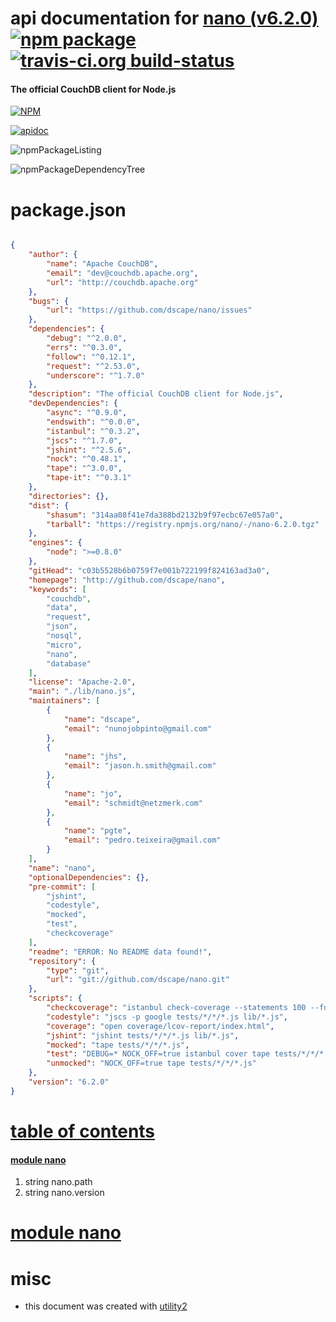 # api documentation for  [nano (v6.2.0)](http://github.com/dscape/nano)  [![npm package](https://img.shields.io/npm/v/npmdoc-nano.svg?style=flat-square)](https://www.npmjs.org/package/npmdoc-nano) [![travis-ci.org build-status](https://api.travis-ci.org/npmdoc/node-npmdoc-nano.svg)](https://travis-ci.org/npmdoc/node-npmdoc-nano)
#### The official CouchDB client for Node.js

[![NPM](https://nodei.co/npm/nano.png?downloads=true)](https://www.npmjs.com/package/nano)

[![apidoc](https://npmdoc.github.io/node-npmdoc-nano/build/screenCapture.buildNpmdoc.browser._2Fhome_2Ftravis_2Fbuild_2Fnpmdoc_2Fnode-npmdoc-nano_2Ftmp_2Fbuild_2Fapidoc.html.png)](https://npmdoc.github.io/node-npmdoc-nano/build/apidoc.html)

![npmPackageListing](https://npmdoc.github.io/node-npmdoc-nano/build/screenCapture.npmPackageListing.svg)

![npmPackageDependencyTree](https://npmdoc.github.io/node-npmdoc-nano/build/screenCapture.npmPackageDependencyTree.svg)



# package.json

```json

{
    "author": {
        "name": "Apache CouchDB",
        "email": "dev@couchdb.apache.org",
        "url": "http://couchdb.apache.org"
    },
    "bugs": {
        "url": "https://github.com/dscape/nano/issues"
    },
    "dependencies": {
        "debug": "^2.0.0",
        "errs": "^0.3.0",
        "follow": "^0.12.1",
        "request": "^2.53.0",
        "underscore": "^1.7.0"
    },
    "description": "The official CouchDB client for Node.js",
    "devDependencies": {
        "async": "^0.9.0",
        "endswith": "^0.0.0",
        "istanbul": "^0.3.2",
        "jscs": "^1.7.0",
        "jshint": "^2.5.6",
        "nock": "^0.48.1",
        "tape": "^3.0.0",
        "tape-it": "^0.3.1"
    },
    "directories": {},
    "dist": {
        "shasum": "314aa08f41e7da388bd2132b9f97ecbc67e057a0",
        "tarball": "https://registry.npmjs.org/nano/-/nano-6.2.0.tgz"
    },
    "engines": {
        "node": ">=0.8.0"
    },
    "gitHead": "c03b5528b6b0759f7e001b722199f824163ad3a0",
    "homepage": "http://github.com/dscape/nano",
    "keywords": [
        "couchdb",
        "data",
        "request",
        "json",
        "nosql",
        "micro",
        "nano",
        "database"
    ],
    "license": "Apache-2.0",
    "main": "./lib/nano.js",
    "maintainers": [
        {
            "name": "dscape",
            "email": "nunojobpinto@gmail.com"
        },
        {
            "name": "jhs",
            "email": "jason.h.smith@gmail.com"
        },
        {
            "name": "jo",
            "email": "schmidt@netzmerk.com"
        },
        {
            "name": "pgte",
            "email": "pedro.teixeira@gmail.com"
        }
    ],
    "name": "nano",
    "optionalDependencies": {},
    "pre-commit": [
        "jshint",
        "codestyle",
        "mocked",
        "test",
        "checkcoverage"
    ],
    "readme": "ERROR: No README data found!",
    "repository": {
        "type": "git",
        "url": "git://github.com/dscape/nano.git"
    },
    "scripts": {
        "checkcoverage": "istanbul check-coverage --statements 100 --functions 100 --lines 100 --branches 100",
        "codestyle": "jscs -p google tests/*/*/*.js lib/*.js",
        "coverage": "open coverage/lcov-report/index.html",
        "jshint": "jshint tests/*/*/*.js lib/*.js",
        "mocked": "tape tests/*/*/*.js",
        "test": "DEBUG=* NOCK_OFF=true istanbul cover tape tests/*/*/*.js",
        "unmocked": "NOCK_OFF=true tape tests/*/*/*.js"
    },
    "version": "6.2.0"
}
```



# <a name="apidoc.tableOfContents"></a>[table of contents](#apidoc.tableOfContents)

#### [module nano](#apidoc.module.nano)
1.  string <span class="apidocSignatureSpan">nano.</span>path
1.  string <span class="apidocSignatureSpan">nano.</span>version



# <a name="apidoc.module.nano"></a>[module nano](#apidoc.module.nano)



# misc
- this document was created with [utility2](https://github.com/kaizhu256/node-utility2)
